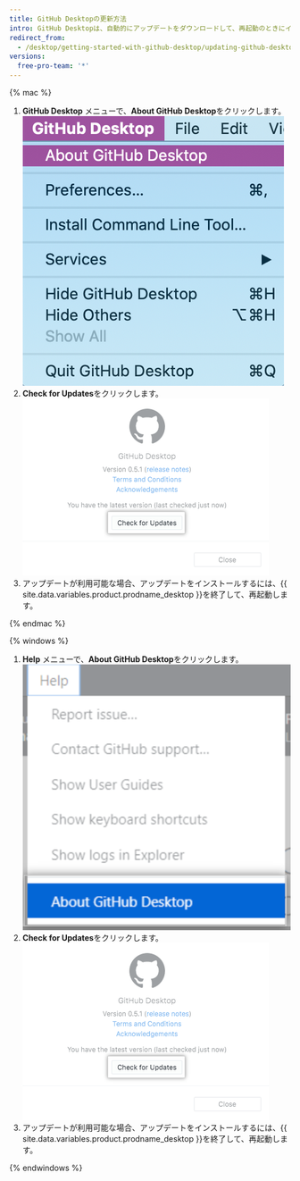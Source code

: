 ```yaml
---
title: GitHub Desktopの更新方法
intro: GitHub Desktopは、自動的にアップデートをダウンロードして、再起動のときにインストールします。 手動でアップデートを確認することもできます。
redirect_from:
  - /desktop/getting-started-with-github-desktop/updating-github-desktop
versions:
  free-pro-team: '*'
---
```


{% mac %}

1. **GitHub Desktop** メニューで、**About GitHub Desktop**をクリックします。 ![About GitHub Desktopメニューオプション](/assets/images/help/desktop/desktop-menu-about-desktop-mac.png)
2. **Check for Updates**をクリックします。 ![Check for Updatesボタン](/assets/images/help/desktop/check-for-updates.png)
3. アップデートが利用可能な場合、アップデートをインストールするには、{{ site.data.variables.product.prodname_desktop }}を終了して、再起動します。

{% endmac %}

{% windows %}

1. **Help** メニューで、**About GitHub Desktop**をクリックします。 ![About GitHub Desktopメニューオプション](/assets/images/help/desktop/help-about-desktop-win.png)
2. **Check for Updates**をクリックします。 ![Check for Updatesボタン](/assets/images/help/desktop/check-for-updates.png)
3. アップデートが利用可能な場合、アップデートをインストールするには、{{ site.data.variables.product.prodname_desktop }}を終了して、再起動します。

{% endwindows %}
